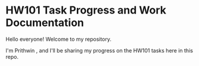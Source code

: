 # HW101 Task Progress and Work Documentation

Hello everyone! Welcome to my repository. 

I'm Prithwin , and I'll be sharing my progress on the HW101 tasks here in this repo.
